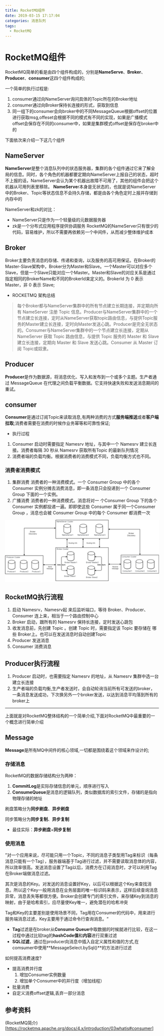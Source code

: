 ```yaml
---
title: RocketMQ组件
date: 2019-03-15 17:17:04
categories: 消息队列
tags:
  - RocketMQ
---
```


# RocketMQ组件
RocketMQ简单的看是由四个组件构成的，分别是<B>NameServe</B>、<B>Broker</B>、<B>Producer</B>、<B>consumer</B>这四个组件构成的;

一个简单的执行过程是:
1. consumer通过向NameServer询问具体的Topic所在的Broker地址
2. consumer通过向Broker保持长连接的形式，获取到信息
3. 同一组下的consumer会向broker中的不同MessageQueue根据offset的位置进行获取msg,offeset会根据不同的模式有不同的实现，如果是广播模式offset会保存在不同的consumer中，如果是集群模式offset是保存在broker中的


下面依次来介绍一下这几个组件

## NameServer
**NameServer**是整个消息队列中的状态服务器，集群的各个组件通过它来了解全局的信息。同时，各个角色的机器都要定期向NameServer上报自己的状态，超时不上报的话，NameServer会认为某个机器出故障不可用了，其他的组件会把这个机器从可用列表里移除。
**NameServe**r本身是无状态的，也就是说NameServer中的Broker、Topic等状态信息不会持久存储，都是由各个角色定时上报并存储到内存中的

NameServer和zk的对比：
- NameServer只是作为一个轻量级的元数据服务器
- zk是一个分布式应用程序提供协调服务
RocketMQ的NameServer只有很少的代码，容易维护，所以不需要再依赖另一个中间件，从而减少整体维护成本


## Broker

Broker主要负责消息的存储、传递和查询，以及服务的高可用保证。在Broker的Master-Slave架构中，Broker分为Master和Slave。一个Master可以对应多个Slave，但是一个Slave只能对应一个Master。Master和Slave的对应关系是通过指定相同的BrokerName和不同的BrokerId来定义的。BrokerId 为 0 表示 Master，非 0 表示 Slave;


- ROCKETMQ 架构总结
> 每个Broker都与NameServer集群中的所有节点建立长期连接，并定期向所有 NameServer 注册 Topic 信息。Producer与NameServer集群中的一个节点建立长连接，定时从NameServer获取topic路由信息，与提供Topic服务的Master建立长连接，定时向Master发送心跳。Producer是完全无状态的。Consumer与NameServer集群中的一个节点建立长连接，定期从 NameServer 获取 Topic 路由信息，与提供 Topic 服务的 Master 和 Slave 建立长连接，定期向 Master 和 Slave 发送心跳。Consumer 从 Master 订阅 Topic或奴隶。


## Producer
<B>Producer</B>是作为数据源，将消息优化、写入和发布到一个或多个主题。生产者通过 MessageQueue 在代理之间负载平衡数据。它支持快速失败和发送消息期间的重试。

## consumer

<B>Consumer</B>是通过订阅Topic来读取消息,有两种消费的方式<B>服务端推送</B>或者<B>客户端拉取</B>;消费者需要在消费的时候作业务幂等和可靠性保证;

- 执行过程
1. Consumer 启动时需要指定 Namesrv 地址，与其中一个 Namesrv 建立长连接。消费者每隔 30 秒从 Namesrv 获取所有Topic 的最新队列情况
2. 消费者端的负载均衡。根据消费者的消费模式不同，负载均衡方式也不同。

### 消费者消费模式
1. 集群消费
消费者的一种消费模式。一个 Consumer Group 中的各个 Consumer 实例分摊去消费消息，即一条消息只会投递到一个 Consumer Group 下面的一个实例。
2. 广播消费
消费者的一种消费模式。消息将对一 个Consumer Group 下的各个 Consumer 实例都投递一遍。即即使这些 Consumer 属于同一个Consumer Group ，消息也会被 Consumer Group 中的每个 Consumer 都消费一次

![RocketMQ执行过程](https://github.com/agmtopy/noteBook/blob/master/png/RocketMQ/RocketMQ%E6%89%A7%E8%A1%8C%E8%BF%87%E7%A8%8B.png?raw=true)


## RocketMQ执行流程
1. 启动 Namesrv，Namesrv起 来后监听端口，等待 Broker、Producer、Consumer 连上来，相当于一个路由控制中心
2. Broker 启动，跟所有的 Namesrv 保持长连接，定时发送心跳包
3. 收发消息前，先创建 Topic 。创建 Topic 时，需要指定该 Topic 要存储在 哪些 Broker上。也可以在发送消息时自动创建Topic
4. Producer 发送消息
5. Consumer 消费消息

## Producer执行流程
1. Producer 启动时，也需要指定 Namesrv 的地址，从 Namesrv 集群中选一台建立长连接
2. 生产者端的负载均衡,生产者发送时，会自动轮询当前所有可发送的broker，一条消息发送成功，下次换另外一个broker发送，以达到消息平均落到所有的broker上




--------------------------------------------- 

上面就是对RocketMQ整体结构的一个简单介绍,下面对RocketMQ中最重要的一个概念进行简单介绍


## Message

<B>Message</B>是所有MQ中间件的核心领域,一切都是围绕着这个领域来作设计的;


### 存储消息
RocketMQ的数据存储结构分为两种：
1. **CommitLog**是实际存储信息的单元，顺序进行写入
2. **ConsumeQueue**是消息的逻辑队列，类似数据库的索引文件，存储的是指向物理存储的地址

刷盘策略分为**同步刷盘**、**异步刷盘**

同步策略分为**同步复制**、**异步复制**

- 最佳实际：**异步刷盘**+**同步复制**

### 使用消息
”对一个应用来说，尽可能只用一个Topic，不同的消息子类型用Tag来标识（每条消息只能有一个Tag），服务器端基于Tag进行过滤，并不需要读取消息体的内容，所以效率很高。发送消息设置了Tag以后，消费方在订阅消息时，才可以利用Tag在Broker端做消息过滤。

其次是消息的Key。对发送的消息设置好Key，以后可以根据这个Key来查找消息。所以这个Key一般用消息在业务层面的唯一标识码来表示，这样后续查询消息异常，消息丢失等都很方便。Broker会创建专门的索引文件，来存储Key到消息的映射，由于是哈希索引，应尽量使Key唯一，避免潜在的哈希冲突

Tag和Key的主要差别是使用场景不同，Tag用在Consumer的代码中，用来进行服务端消息过滤，Key主要用于通过命令行查询消息。“

- **Tag**过滤是在broker从**Consume Queue**中取数据的时候就进行比较，在这一过程中通过比较tag的**hashCode值**和**内容**进行双重过滤
- **SQL过滤**，通过在producer向消息中插入自定义属性和值的方式,在comsumer中使用**MessageSelect.bySql()**的方法进行过滤

 如何提高消费速度?

- 提高消费并行度
    1. 增加Consumer实例数量
    2. 增加单个Consumer中的并行度（增加线程）
- 批量消费
- 自定义消费offset逻辑,丢弃一部分消息


## 参考资料
(RocketMQ简介)[https://rocketmq.apache.org/docs/4.x/introduction/03whatis#consumer]


